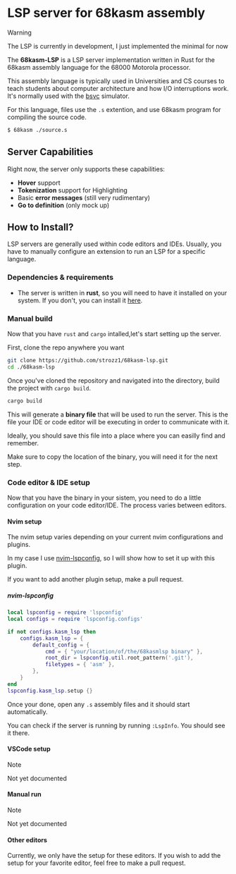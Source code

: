 # LSP server for 68kasm assembly
> [!WARNING]
> The LSP is currently in development, I just implemented the minimal for now

The **68kasm-LSP** is a LSP server implementation written in Rust for the 68kasm assembly language for the 68000 Motorola processor.

This assembly language is typically used in Universities and CS courses to teach students about computer architecture and how I/O interruptions work. 
It's normally used with the [bsvc](https://github.com/BSVC/bsvc) simulator.

For this language, files use the `.s` extention, and use 68kasm program for compiling the source code.
```bash
$ 68kasm ./source.s
```
## Server Capabilities
Right now, the server only supports these capabilities:
- **Hover** support
- **Tokenization** support for Highlighting
- Basic **error messages** (still very rudimentary)
- **Go to definition** (only mock up)

## How to Install?
LSP servers are generally used within code editors and IDEs. Usually, you have to manually configure an extension to run an LSP for a specific language.


### Dependencies & requirements
- The server is written in **rust**, so you will need to have it installed on your system. If you don't, you can install it [here](https://www.rust-lang.org/tools/install).



### Manual build
Now that you have `rust` and `cargo` intalled,let's start setting up the server.

First, clone the repo anywhere you want
```bash
git clone https://github.com/strozz1/68kasm-lsp.git
cd ./68kasm-lsp
```
Once you've cloned the repository and navigated into the directory, build the project with `cargo build`.
```bash
cargo build
```
This will generate a **binary file** that will be used to run the server. This is the file your IDE or code editor will be executing in order to communicate with it.

Ideally, you should save this file into a place where you can easilly find and remember.

Make sure to copy the location of the binary, you will need it for the next step.
### Code editor & IDE setup
Now that you have the binary in your sistem, you need to do a little configuration on your code editor/IDE. The process varies between editors.
#### Nvim setup
The nvim setup varies depending on your current nvim configurations and plugins.

In my case I use [nvim-lspconfig](https://github.com/neovim/nvim-lspconfig), so I will show how to set it up with this plugin.

If you want to add another plugin setup, make a pull request.
##### nvim-lspconfig
```lua
local lspconfig = require 'lspconfig'
local configs = require 'lspconfig.configs'

if not configs.kasm_lsp then
    configs.kasm_lsp = {
        default_config = {
            cmd = { "your/location/of/the/68kasmlsp binary" },
            root_dir = lspconfig.util.root_pattern('.git'),
            filetypes = { 'asm' },
        },
    }
end
lspconfig.kasm_lsp.setup {}
```
Once your done, open any `.s` assembly files and it should start automatically.

You can check if the server is running by running `:LspInfo`. You should see it there.
#### VSCode setup
> [!NOTE]
> Not yet documented
#### Manual run
> [!NOTE]
> Not yet documented
#### Other editors
Currently, we only have the setup for these editors.
If you wish to add the setup for your favorite editor, feel free to make a pull request.
